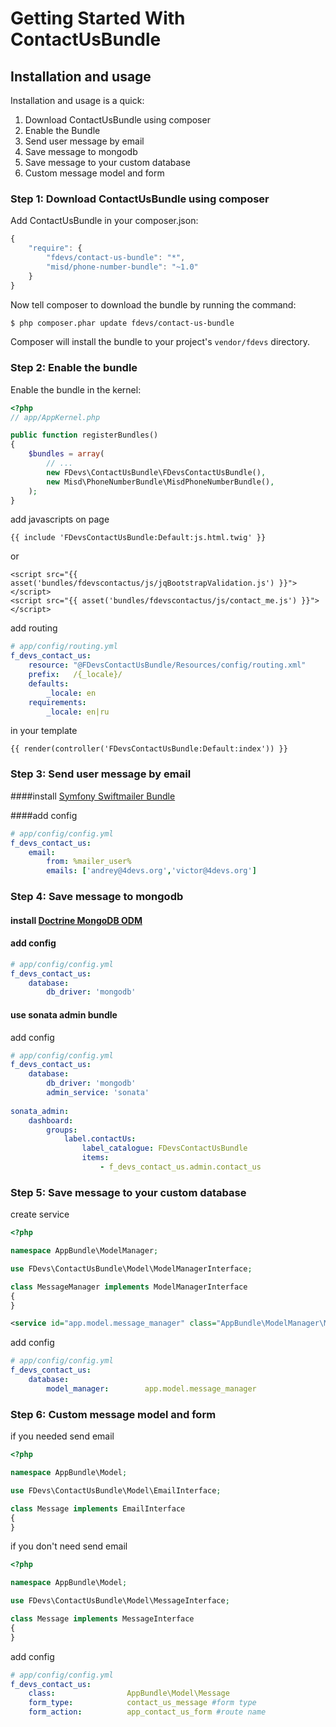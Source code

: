 Getting Started With ContactUsBundle
===========================================

## Installation and usage

Installation and usage is a quick:

1. Download ContactUsBundle using composer
2. Enable the Bundle
3. Send user message by email
4. Save message to mongodb
5. Save message to your custom database
5. Custom message model and form


### Step 1: Download ContactUsBundle using composer

Add ContactUsBundle in your composer.json:

```js
{
    "require": {
        "fdevs/contact-us-bundle": "*",
        "misd/phone-number-bundle": "~1.0"
    }
}
```

Now tell composer to download the bundle by running the command:

``` bash
$ php composer.phar update fdevs/contact-us-bundle
```

Composer will install the bundle to your project's `vendor/fdevs` directory.


### Step 2: Enable the bundle

Enable the bundle in the kernel:

``` php
<?php
// app/AppKernel.php

public function registerBundles()
{
    $bundles = array(
        // ...
        new FDevs\ContactUsBundle\FDevsContactUsBundle(),
        new Misd\PhoneNumberBundle\MisdPhoneNumberBundle(),
    );
}
```

add javascripts on page

``` twig
{{ include 'FDevsContactUsBundle:Default:js.html.twig' }}
```
or

``` twig
<script src="{{ asset('bundles/fdevscontactus/js/jqBootstrapValidation.js') }}"></script>
<script src="{{ asset('bundles/fdevscontactus/js/contact_me.js') }}"></script>
```

add routing

``` yaml
# app/config/routing.yml
f_devs_contact_us:
    resource: "@FDevsContactUsBundle/Resources/config/routing.xml"
    prefix:   /{_locale}/
    defaults:
        _locale: en
    requirements:
        _locale: en|ru
```


in your template

``` twig
{{ render(controller('FDevsContactUsBundle:Default:index')) }}
```

### Step 3: Send user message by email

####install [Symfony Swiftmailer Bundle](https://github.com/symfony/SwiftmailerBundle)
 
####add config

``` yaml
# app/config/config.yml
f_devs_contact_us:
    email:
        from: %mailer_user%
        emails: ['andrey@4devs.org','victor@4devs.org']
```


### Step 4: Save message to mongodb

#### install [Doctrine MongoDB ODM](https://github.com/doctrine/DoctrineMongoDBBundle)
 
#### add config

``` yaml
# app/config/config.yml
f_devs_contact_us:
    database:
        db_driver: 'mongodb'
```

#### use sonata admin bundle

add config

``` yaml
# app/config/config.yml
f_devs_contact_us:
    database:
        db_driver: 'mongodb'
        admin_service: 'sonata'
        
sonata_admin:
    dashboard:
        groups:
            label.contactUs:
                label_catalogue: FDevsContactUsBundle
                items:
                    - f_devs_contact_us.admin.contact_us
```

### Step 5: Save message to your custom database

create service

```php
<?php

namespace AppBundle\ModelManager;

use FDevs\ContactUsBundle\Model\ModelManagerInterface;

class MessageManager implements ModelManagerInterface
{
}
```

```xml
<service id="app.model.message_manager" class="AppBundle\ModelManager\MessageManager"/>
```

add config

``` yaml
# app/config/config.yml
f_devs_contact_us:
    database:
        model_manager:        app.model.message_manager
```

### Step 6: Custom message model and form

if you needed send email

```php
<?php

namespace AppBundle\Model;

use FDevs\ContactUsBundle\Model\EmailInterface;

class Message implements EmailInterface
{
}
```

if you don't need send email

```php
<?php

namespace AppBundle\Model;

use FDevs\ContactUsBundle\Model\MessageInterface;

class Message implements MessageInterface
{
}
```

add config

``` yaml
# app/config/config.yml
f_devs_contact_us:
    class:                AppBundle\Model\Message
    form_type:            contact_us_message #form type
    form_action:          app_contact_us_form #route name
```
